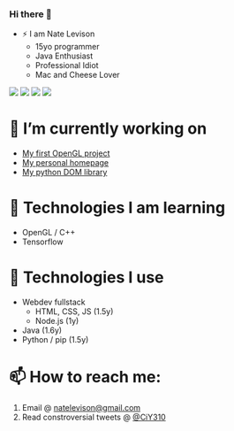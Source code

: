 ### Hi there 👋

- ⚡ I am Nate Levison
  - 15yo programmer
  - Java Enthusiast
  - Professional Idiot
  - Mac and Cheese Lover

<!--   my-icons -->
<p>
    <a href="https://github.com/Cheespeasa1234/Cheespeasa1234"><img src="https://img.shields.io/badge/status-updating-brightgreen.svg"></a>
    <a href="https://github.com/Cheespeasa1234/Cheespeasa1234/graphs/contributors"><img src="https://img.shields.io/github/contributors/BEPb/BEPb?color=blue"></a>
    <a href="https://github.com/Cheespeasa1234/Cheespeasa1234/stargazers"><img src="https://img.shields.io/github/stars/BEPb/BEPb.svg?logo=github"></a>
    <a href="https://github.com/Cheespeasa1234/Cheespeasa1234/network/members"><img src="https://img.shields.io/github/forks/BEPb/BEPb.svg?color=blue&logo=github"></a>
</p>

# 🔭 I’m currently working on
  -  [My first OpenGL project](https://github.com/Cheespeasa1234/OpenGL)
  -  [My personal homepage](https://Cheespeasa1234.github.io)
  -  [My python DOM library](https://github.com/Cheespeasa1234/py-dom-creator)
# 🌱 Technologies I am learning
  - OpenGL / C++
  - Tensorflow
# 🌳 Technologies I use
  - Webdev fullstack
    - HTML, CSS, JS (1.5y)
    - Node.js (1y)
  - Java (1.6y)
  - Python / pip (1.5y)  


# 📫 How to reach me:
  1. Email @ [natelevison@gmail.com](mailto:natelevison@gmail.com)
  2. Read constroversial tweets @ [@CiY310](https://www.twitter.com/CiY310) 
